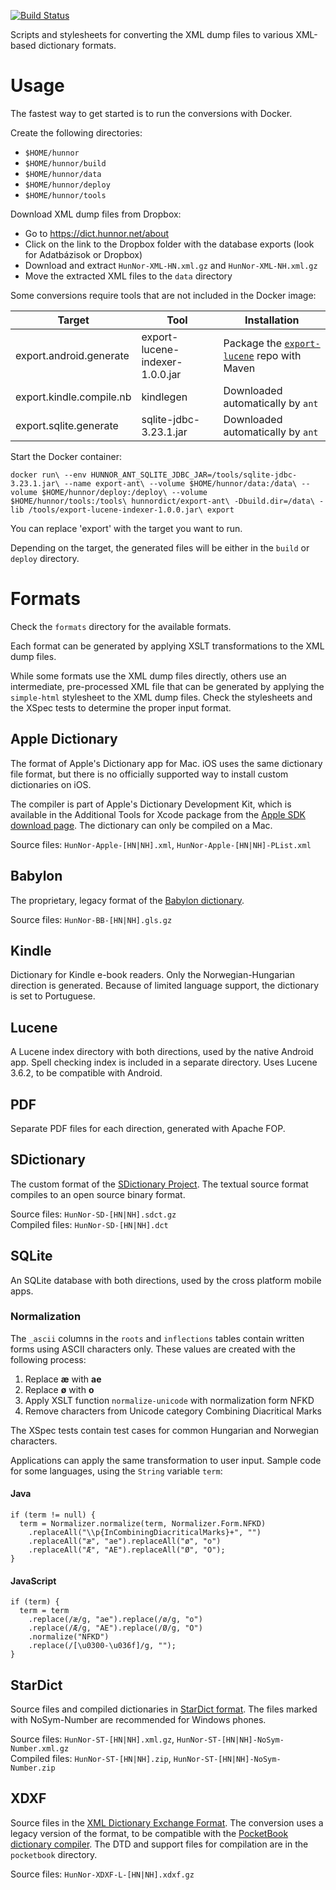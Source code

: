 [![Build Status](https://travis-ci.org/hunnor-dict/export-ant.svg?branch=master)](https://travis-ci.org/hunnor-dict/export-ant)

Scripts and stylesheets for converting the XML dump files to various XML-based dictionary formats.

# Usage

The fastest way to get started is to run the conversions with Docker.

Create the following directories:

- `$HOME/hunnor`  
- `$HOME/hunnor/build`  
- `$HOME/hunnor/data`  
- `$HOME/hunnor/deploy`  
- `$HOME/hunnor/tools`  

Download XML dump files from Dropbox:

- Go to https://dict.hunnor.net/about
- Click on the link to the Dropbox folder with the database exports (look for Adatbázisok or Dropbox)
- Download and extract `HunNor-XML-HN.xml.gz` and `HunNor-XML-NH.xml.gz`
- Move the extracted XML files to the `data` directory

Some conversions require tools that are not included in the Docker image:

| Target                   | Tool                            | Installation                                                                                |
|--------------------------|---------------------------------|---------------------------------------------------------------------------------------------|
| export.android.generate  | export-lucene-indexer-1.0.0.jar | Package the [`export-lucene`](https://github.com/hunnor-dict/export-lucene) repo with Maven |
| export.kindle.compile.nb | kindlegen                       | Downloaded automatically by `ant`                                                           |
| export.sqlite.generate   | sqlite-jdbc-3.23.1.jar          | Downloaded automatically by `ant`                                                           |

Start the Docker container:

`docker run\
  --env HUNNOR_ANT_SQLITE_JDBC_JAR=/tools/sqlite-jdbc-3.23.1.jar\
  --name export-ant\
  --volume $HOME/hunnor/data:/data\
  --volume $HOME/hunnor/deploy:/deploy\
  --volume $HOME/hunnor/tools:/tools\
  hunnordict/export-ant\
  -Dbuild.dir=/data\
  -lib /tools/export-lucene-indexer-1.0.0.jar\
  export`

You can replace 'export' with the target you want to run.

Depending on the target, the generated files will be either in the `build` or `deploy` directory.

# Formats

Check the `formats` directory for the available formats.

Each format can be generated by applying XSLT transformations to the XML dump files.

While some formats use the XML dump files directly, others use an intermediate, pre-processed XML file that can be generated by applying the `simple-html` stylesheet to the XML dump files. Check the stylesheets and the XSpec tests to determine the proper input format.

## Apple Dictionary

The format of Apple's Dictionary app for Mac. iOS uses the same dictionary file format, but there is no officially supported way to install custom dictionaries on iOS.

The compiler is part of Apple's Dictionary Development Kit, which is available in the Additional Tools for Xcode package from the [Apple SDK download page](https://developer.apple.com/download/more/). The dictionary can only be compiled on a Mac.

Source files: `HunNor-Apple-[HN|NH].xml`, `HunNor-Apple-[HN|NH]-PList.xml`

## Babylon

The proprietary, legacy format of the [Babylon dictionary](https://support.babylon.com/index.php?/Knowledgebase/Article/View/65/47/how-do-i-build-a-glossary).

Source files: `HunNor-BB-[HN|NH].gls.gz`

## Kindle

Dictionary for Kindle e-book readers. Only the Norwegian-Hungarian direction is generated. Because of limited language support, the dictionary is set to Portuguese.

## Lucene

A Lucene index directory with both directions, used by the native Android app. Spell checking index is included in a separate directory. Uses Lucene 3.6.2, to be compatible with Android.

## PDF

Separate PDF files for each direction, generated with Apache FOP.

## SDictionary

The custom format of the [SDictionary Project](http://swaj.net/sdict/). The textual source format compiles to an open source binary format.

Source files: `HunNor-SD-[HN|NH].sdct.gz`  
Compiled files: `HunNor-SD-[HN|NH].dct`

## SQLite

An SQLite database with both directions, used by the cross platform mobile apps.

### Normalization

The `_ascii` columns in the `roots` and `inflections` tables contain written forms using ASCII characters only. These values are created with the following process:

1. Replace __æ__ with __ae__
1. Replace __ø__ with __o__
1. Apply XSLT function `normalize-unicode` with normalization form NFKD
1. Remove characters from Unicode category Combining Diacritical Marks

The XSpec tests contain test cases for common Hungarian and Norwegian characters.

Applications can apply the same transformation to user input. Sample code for some languages, using the `String` variable `term`:

#### Java

```
if (term != null) {
  term = Normalizer.normalize(term, Normalizer.Form.NFKD)
    .replaceAll("\\p{InCombiningDiacriticalMarks}+", "")
    .replaceAll("æ", "ae").replaceAll("ø", "o")
    .replaceAll("Æ", "AE").replaceAll("Ø", "O");
}
```

#### JavaScript

```
if (term) {
  term = term
    .replace(/æ/g, "ae").replace(/ø/g, "o")
    .replace(/Æ/g, "AE").replace(/Ø/g, "O")
    .normalize("NFKD")
    .replace(/[\u0300-\u036f]/g, "");
}
```

## StarDict

Source files and compiled dictionaries in [StarDict format](https://github.com/huzheng001/stardict-3/blob/master/dict/doc/StarDictFileFormat). The files marked with NoSym-Number are recommended for Windows phones.

Source files: `HunNor-ST-[HN|NH].xml.gz`, `HunNor-ST-[HN|NH]-NoSym-Number.xml.gz`  
Compiled files: `HunNor-ST-[HN|NH].zip`, `HunNor-ST-[HN|NH]-NoSym-Number.zip`

## XDXF

Source files in the [XML Dictionary Exchange Format](https://github.com/soshial/xdxf_makedict/tree/master/format_standard). The conversion uses a legacy version of the format, to be compatible with the [PocketBook dictionary compiler](http://support.pocketbook-int.com/dictionaries/u/DictionaryConverter.zip). The DTD and support files for compilation are in the `pocketbook` directory.

Source files: `HunNor-XDXF-L-[HN|NH].xdxf.gz`
